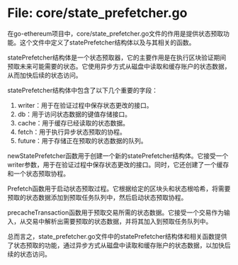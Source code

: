 # File: core/state_prefetcher.go

在go-ethereum项目中，core/state_prefetcher.go文件的作用是提供状态预取功能。这个文件中定义了statePrefetcher结构体以及与其相关的函数。

statePrefetcher结构体是一个状态预取器，它的主要作用是在执行区块验证期间预取未来可能需要的状态。它使用异步方式从磁盘中读取和缓存账户的状态数据，从而加快后续的状态访问。

statePrefetcher结构体中包含了以下几个重要的字段：
1. writer：用于在验证过程中保存状态更改的接口。
2. db：用于访问状态数据的键值存储接口。
3. cache：用于缓存已经读取的状态数据。
4. fetch：用于执行异步状态预取的协程。
5. future：用于存储正在预取的状态数据的队列。

newStatePrefetcher函数用于创建一个新的statePrefetcher结构体。它接受一个writer参数，用于在验证过程中保存状态更改的接口。同时，它还创建了一个缓存和一个状态预取协程。

Prefetch函数用于启动状态预取过程。它根据给定的区块头和状态根哈希，将需要预取的状态数据添加到预取任务队列中，然后启动状态预取协程。

precacheTransaction函数用于预取交易所需的状态数据。它接受一个交易作为输入，从交易中解析出需要预取的状态数据，并将其加入到预取任务队列中。

总而言之，state_prefetcher.go文件中的statePrefetcher结构体和相关函数提供了状态预取的功能，通过异步方式从磁盘中读取和缓存账户的状态数据，以加快后续的状态访问。

